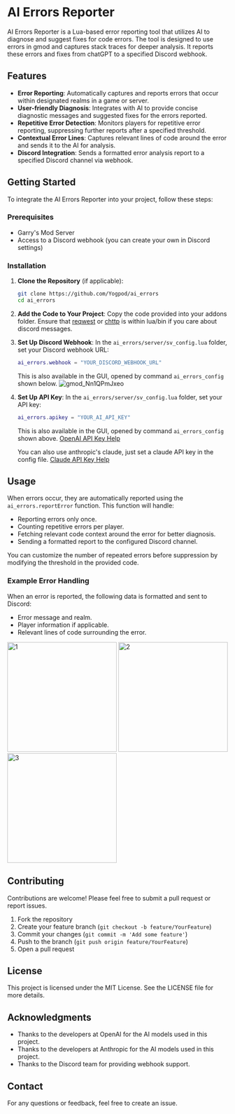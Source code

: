 # AI Errors Reporter

AI Errors Reporter is a Lua-based error reporting tool that utilizes AI to diagnose and suggest fixes for code errors. The tool is designed to use errors in gmod and captures stack traces for deeper analysis. It reports these errors and fixes from chatGPT to a specified Discord webhook.

## Features

- **Error Reporting**: Automatically captures and reports errors that occur within designated realms in a game or server.
- **User-friendly Diagnosis**: Integrates with AI to provide concise diagnostic messages and suggested fixes for the errors reported.
- **Repetitive Error Detection**: Monitors players for repetitive error reporting, suppressing further reports after a specified threshold.
- **Contextual Error Lines**: Captures relevant lines of code around the error and sends it to the AI for analysis.
- **Discord Integration**: Sends a formatted error analysis report to a specified Discord channel via webhook.

## Getting Started

To integrate the AI Errors Reporter into your project, follow these steps:

### Prerequisites

- Garry's Mod Server
- Access to a Discord webhook (you can create your own in Discord settings)

### Installation

1. **Clone the Repository** (if applicable):
   ```bash
   git clone https://github.com/Yogpod/ai_errors
   cd ai_errors
   ```

2. **Add the Code to Your Project**:
   Copy the code provided into your addons folder. Ensure that [reqwest](https://github.com/WilliamVenner/gmsv_reqwest) or [chttp](https://github.com/timschumi/gmod-chttp) is within lua/bin if you care about discord messages.

3. **Set Up Discord Webhook**:
   In the `ai_errors/server/sv_config.lua` folder, set your Discord webhook URL:
   ```lua
   ai_errors.webhook = "YOUR_DISCORD_WEBHOOK_URL"
   ```
   This is also available in the GUI, opened by command `ai_errors_config` shown below.
![gmod_Nn1QPmJxeo](https://github.com/user-attachments/assets/198399bd-025b-4de3-b753-c27c879a82b7)

4. **Set Up API Key**:
   In the `ai_errors/server/sv_config.lua` folder, set your API key:
   ```lua
   ai_errors.apikey = "YOUR_AI_API_KEY"
   ```
   This is also available in the GUI, opened by command `ai_errors_config` shown above.
   [OpenAI API Key Help](https://help.openai.com/en/articles/4936850-where-do-i-find-my-openai-api-key)

   You can also use anthropic's claude, just set a claude API key in the config file.
   [Claude API Key Help](https://console.anthropic.com/settings/keys)

## Usage

When errors occur, they are automatically reported using the `ai_errors.reportError` function. This function will handle:

- Reporting errors only once.
- Counting repetitive errors per player.
- Fetching relevant code context around the error for better diagnosis.
- Sending a formatted report to the configured Discord channel.

You can customize the number of repeated errors before suppression by modifying the threshold in the provided code.

### Example Error Handling

When an error is reported, the following data is formatted and sent to Discord:

- Error message and realm.
- Player information if applicable.
- Relevant lines of code surrounding the error.

<img src="https://github.com/user-attachments/assets/c82d8365-2796-402b-a055-1a932a0cd0f2" alt="1" width="250"/>
<img src="https://github.com/user-attachments/assets/52e57434-02d9-4266-a5c7-934f5bc04767" alt="2" width="250"/>
<img src="https://github.com/user-attachments/assets/d6809878-8370-4ec7-95e5-29b95f37e998" alt="3" width="250"/>

## Contributing

Contributions are welcome! Please feel free to submit a pull request or report issues.

1. Fork the repository
2. Create your feature branch (`git checkout -b feature/YourFeature`)
3. Commit your changes (`git commit -m 'Add some feature'`)
4. Push to the branch (`git push origin feature/YourFeature`)
5. Open a pull request

## License

This project is licensed under the MIT License. See the LICENSE file for more details.

## Acknowledgments

- Thanks to the developers at OpenAI for the AI models used in this project.
- Thanks to the developers at Anthropic for the AI models used in this project.
- Thanks to the Discord team for providing webhook support.

## Contact

For any questions or feedback, feel free to create an issue.
